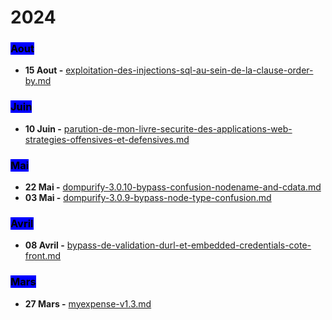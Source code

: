 # 2024

### <mark style="background-color:blue;">Aout</mark>

* **15 Aout -** [exploitation-des-injections-sql-au-sein-de-la-clause-order-by.md](aout/exploitation-des-injections-sql-au-sein-de-la-clause-order-by.md "mention")

### <mark style="background-color:blue;">Juin</mark>

* **10 Juin -** [parution-de-mon-livre-securite-des-applications-web-strategies-offensives-et-defensives.md](juin/parution-de-mon-livre-securite-des-applications-web-strategies-offensives-et-defensives.md "mention")

### <mark style="background-color:blue;">Mai</mark>

* **22 Mai -** [dompurify-3.0.10-bypass-confusion-nodename-and-cdata.md](mai/dompurify-3.0.10-bypass-confusion-nodename-and-cdata.md "mention")
* **03 Mai -** [dompurify-3.0.9-bypass-node-type-confusion.md](mai/dompurify-3.0.9-bypass-node-type-confusion.md "mention")

### <mark style="background-color:blue;">Avril</mark>

* **08 Avril -** [bypass-de-validation-durl-et-embedded-credentials-cote-front.md](avril/bypass-de-validation-durl-et-embedded-credentials-cote-front.md "mention")

### <mark style="background-color:blue;">Mars</mark>

* **27 Mars -** [myexpense-v1.3.md](mars/myexpense-v1.3.md "mention")
